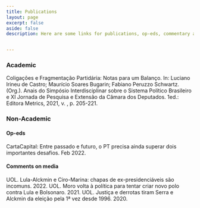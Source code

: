 ```yaml
---
title: Publications
layout: page
excerpt: false
aside: false
description: Here are some links for publications, op-eds, commentary and the like.


---
```


### Academic

Coligações e Fragmentação Partidária: Notas para um Balanço. In: Luciano Irineu de Castro; Maurício Soares Bugarin; Fabiano Peruzzo Schwartz. (Org.). Anais do Simpósio Interdisciplinar sobre o Sistema Político Brasileiro e XI Jornada de Pesquisa e Extensão da Câmara dos Deputados. 1ed.: Editora Metrics, 2021, v. , p. 205-221.

### Non-Academic

#### Op-eds

CartaCapital: Entre passado e futuro, o PT precisa ainda superar dois importantes desafios. Feb 2022.

#### Comments on media

UOL. Lula-Alckmin e Ciro-Marina: chapas de ex-presidenciáveis são incomuns. 2022.
UOL. Moro volta à política para tentar criar novo polo contra Lula e Bolsonaro. 2021.
UOL. Justiça e derrotas tiram Serra e Alckmin da eleição pela 1ª vez desde 1996. 2020.
